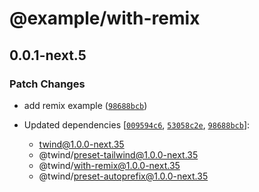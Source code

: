 # @example/with-remix

## 0.0.1-next.5
### Patch Changes



- add remix example ([`98688bcb`](https://github.com/tw-in-js/twind/commit/98688bcb33ec48f4dd8ea61166467f256e4422da))

- Updated dependencies [[`009594c6`](https://github.com/tw-in-js/twind/commit/009594c65fb7d0f1da0203c6b6c26bd258ee46d0), [`53058c2e`](https://github.com/tw-in-js/twind/commit/53058c2ea0f5fbdbb852f42d1c7de47c70dee0bf), [`98688bcb`](https://github.com/tw-in-js/twind/commit/98688bcb33ec48f4dd8ea61166467f256e4422da)]:
  - twind@1.0.0-next.35
  - @twind/preset-tailwind@1.0.0-next.35
  - @twind/with-remix@1.0.0-next.35
  - @twind/preset-autoprefix@1.0.0-next.35
